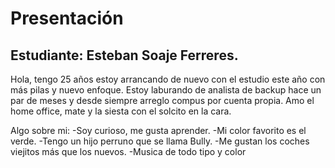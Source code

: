 # Presentación
## Estudiante: Esteban Soaje Ferreres.

Hola, tengo 25 años estoy arrancando de nuevo con el estudio este año con más pilas y nuevo enfoque. Estoy laburando de analista de backup hace un par de meses y desde siempre arreglo compus por cuenta propia. Amo el home office, mate y la siesta con el solcito en la cara.  


Algo sobre mi:
  -Soy curioso, me gusta aprender.
  -Mi color favorito es el verde.
  -Tengo un hijo perruno que se llama Bully.
  -Me gustan los coches viejitos más que los nuevos.
  -Musica de todo tipo y color



